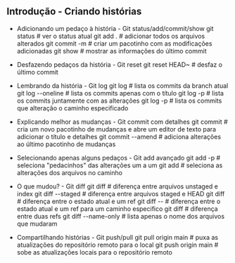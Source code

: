 ## Introdução - Criando histórias

- Adicionando um pedaço à história - Git status/add/commit/show
  git status                # ver o status atual
  git add .                 # adicionar todos os arquivos alterados
  git commit -m <titulo>    # criar um pacotinho com as modificações adicionadas
  git show                  # mostrar as informações do último commit


- Desfazendo pedaços da história - Git reset
  git reset HEAD~           # desfaz o último commit


- Lembrando da história - Git log
  git log                                     # lista os commits da branch atual
  git log --oneline                           # lista os commits apenas com o título
  git log -p                                  # lista os commits juntamente com as alterações
  git log -p <caminho-para-pasta-ou-arquivo>  # lista os commits que alteração o caminho especificado


- Explicando melhor as mudanças - Git commit com detalhes
  git commit            # cria um novo pacotinho de mudanças e abre um editor de texto para adicionar o título e detalhes
  git commit --amend    # adiciona alterações ao último pacotinho de mudanças


- Selecionando apenas alguns pedaços - Git add avançado
  git add -p                # seleciona "pedacinhos" das alterações um a um
  git add <file-or-folder>  # seleciona as alterações dos arquivos no caminho


- O que mudou? - Git diff
  git diff                            # diferença entre arquivos unstaged e index
  git diff --staged                   # diferença entre arquivos staged e HEAD
  git diff <ref1>                     # diferença entre o estado atual e um ref
  git diff <ref1> -- <file-or-folder> # diferença entre o estado atual e um ref para um caminho especifico
  git diff <ref1> <ref2>              # diferença entre duas refs
  git diff --name-only                # lista apenas o nome dos arquivos que mudaram


- Compartilhando histórias - Git push/pull
  git pull origin main  # puxa as atualizações do repositório remoto para o local
  git push origin main  # sobe as atualizações locais para o repositório remoto
